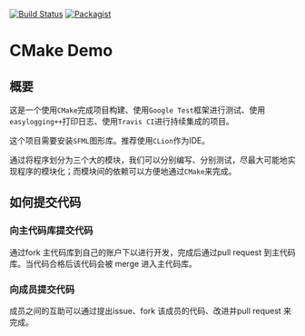 [![Build Status](https://travis-ci.org/Lw-Cui/cmake-demo.svg?branch=master)](https://travis-ci.org/Lw-Cui/cmake-demo)
[![Packagist](https://img.shields.io/packagist/l/doctrine/orm.svg?maxAge=2592000?style=flat-square)](../master/LICENSE)

# CMake Demo

## 概要

这是一个使用`CMake`完成项目构建、使用`Google Test`框架进行测试、使用`easylogging++`打印日志、使用`Travis CI`进行持续集成的项目。

这个项目需要安装`SFML`图形库。推荐使用`CLion`作为IDE。

通过将程序划分为三个大的模块，我们可以分别编写、分别测试，尽最大可能地实现程序的模块化；而模块间的依赖可以方便地通过`CMake`来完成。

## 如何提交代码

### 向主代码库提交代码

通过fork 主代码库到自己的账户下以进行开发，完成后通过pull request 到主代码库。当代码合格后该代码会被 merge 进入主代码库。

### 向成员提交代码

成员之间的互助可以通过提出issue、fork 该成员的代码、改进并pull request 来完成。